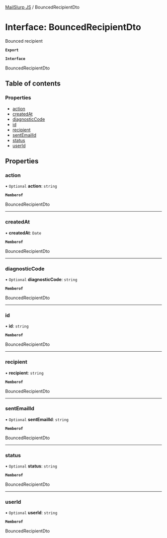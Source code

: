 [MailSlurp JS](../README.md) / BouncedRecipientDto

# Interface: BouncedRecipientDto

Bounced recipient

**`Export`**

**`Interface`**

BouncedRecipientDto

## Table of contents

### Properties

- [action](BouncedRecipientDto.md#action)
- [createdAt](BouncedRecipientDto.md#createdat)
- [diagnosticCode](BouncedRecipientDto.md#diagnosticcode)
- [id](BouncedRecipientDto.md#id)
- [recipient](BouncedRecipientDto.md#recipient)
- [sentEmailId](BouncedRecipientDto.md#sentemailid)
- [status](BouncedRecipientDto.md#status)
- [userId](BouncedRecipientDto.md#userid)

## Properties

### action

• `Optional` **action**: `string`

**`Memberof`**

BouncedRecipientDto

___

### createdAt

• **createdAt**: `Date`

**`Memberof`**

BouncedRecipientDto

___

### diagnosticCode

• `Optional` **diagnosticCode**: `string`

**`Memberof`**

BouncedRecipientDto

___

### id

• **id**: `string`

**`Memberof`**

BouncedRecipientDto

___

### recipient

• **recipient**: `string`

**`Memberof`**

BouncedRecipientDto

___

### sentEmailId

• `Optional` **sentEmailId**: `string`

**`Memberof`**

BouncedRecipientDto

___

### status

• `Optional` **status**: `string`

**`Memberof`**

BouncedRecipientDto

___

### userId

• `Optional` **userId**: `string`

**`Memberof`**

BouncedRecipientDto
